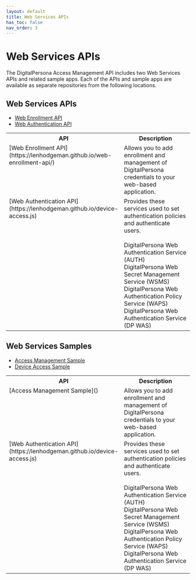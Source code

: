 ```yaml
---
layout: default
title: Web Services APIs
has_toc: false
nav_order: 3
---
```


# Web Services APIs

The DigitalPersona Access Management API includes two Web Services APIs and related  sample apps. Each of the APIs and sample apps are available as separate repositories from the following locations.

## Web Services APIs

- [Web Enrollment API](https://lenhodgeman.github.io/web-enrollment-api/)  
- [Web Authentication API](https://lenhodgeman.github.io/device-access.js)

<table style="width:100%;margin-left:auto;margin-right:auto;">
  <tr>
    <th style="width:181px">API</th>
    <th>Description</th>
  </tr>
  <tr>
    <td valign="top" >[Web Enrollment API](https://lenhodgeman.github.io/web-enrollment-api/) </td>
    <td>Allows you to add enrollment and management of DigitalPersona credentials to your web-based application.</td>
  </tr>
  <tr>
    <td  valign="top">[Web Authentication API](https://lenhodgeman.github.io/device-access.js)</td>
    <td> Provides these services used to set authentication policies and authenticate users.<BR><BR>
    DigitalPersona Web Authentication Service (AUTH)<br>
    DigitalPersona Web Secret Management Service (WSMS)<br>
    DigitalPersona Web Authentication Policy Service (WAPS)<br>
    DigitalPersona Web Authentication Service (DP WAS)</td>
  </tr>
</table>  

## Web Services Samples  

- [Access Management Sample]()  
- [Device Access Sample]()  

<table style="width:100%;margin-left:auto;margin-right:auto;">
  <tr>
    <th style="width:181px">API</th>
    <th>Description</th>
  </tr>
  <tr>
    <td valign="top" >[Access Management Sample]()</td>
    <td>Allows you to add enrollment and management of DigitalPersona credentials to your web-based application.</td>
  </tr>
  <tr>
    <td  valign="top">[Web Authentication API](https://lenhodgeman.github.io/device-access.js)</td>
    <td> Provides these services used to set authentication policies and authenticate users.<BR><BR>
    DigitalPersona Web Authentication Service (AUTH)<br>
    DigitalPersona Web Secret Management Service (WSMS)<br>
    DigitalPersona Web Authentication Policy Service (WAPS)<br>
    DigitalPersona Web Authentication Service (DP WAS)</td>
  </tr>
</table>  
